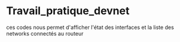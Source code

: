 # Travail_pratique_devnet
ces codes nous permet d'afficher l'état des interfaces et la liste des networks connectés au routeur
